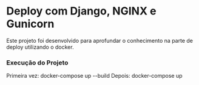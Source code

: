 # Deploy com Django, NGINX e Gunicorn
Este projeto foi desenvolvido para aprofundar o conhecimento na parte de deploy utilizando o docker.

### Execução do Projeto
Primeira vez: docker-compose up --build
Depois: docker-compose up
